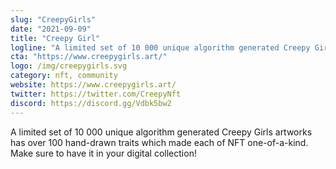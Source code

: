 ```yaml
---
slug: "CreepyGirls"
date: "2021-09-09"
title: "Creepy Girl"
logline: "A limited set of 10 000 unique algorithm generated Creepy Girls artworks has over 100 hand-drawn traits which made each of NFT one-of-a-kind. Make sure to have it in your digital collection!"
cta: "https://www.creepygirls.art/"
logo: /img/creepygirls.svg
category: nft, community
website: https://www.creepygirls.art/
twitter: https://twitter.com/CreepyNft
discord: https://discord.gg/Vdbk5bw2
---
```


A limited set of 10 000 unique algorithm generated Creepy Girls artworks has over 100 hand-drawn traits which made each of NFT one-of-a-kind. Make sure to have it in your digital collection!

